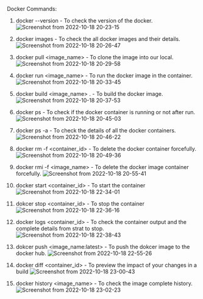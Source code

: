 Docker Commands:
1. docker --version - To check the version of the docker.
 ![Screenshot from 2022-10-18 20-23-15](https://user-images.githubusercontent.com/66369393/196465879-1c17d831-121b-41ee-8b3e-0ceb85a36186.png)

2. docker images - To check the all docker images and their details.
![Screenshot from 2022-10-18 20-26-47](https://user-images.githubusercontent.com/66369393/196466578-e89d9270-9f7a-465b-b076-21ee7b80e0ce.png)

3. docker pull <image_name> - To clone the image into our local.
![Screenshot from 2022-10-18 20-29-58](https://user-images.githubusercontent.com/66369393/196467325-a1f9263e-d640-49bd-a627-35918cc475f1.png)
 
4. docker run <image_name> -  To run the docker image in the container.
![Screenshot from 2022-10-18 20-33-45](https://user-images.githubusercontent.com/66369393/196469347-9b5692f2-d6ae-4ede-8707-fa2dc12da921.png)

5. docker build <image_name> . - To build the docker image.
![Screenshot from 2022-10-18 20-37-53](https://user-images.githubusercontent.com/66369393/196470246-721607cd-8b8a-449d-ba46-9c78269ee9fd.png)

6. docker ps - To check if the docker container is running or not after run.
![Screenshot from 2022-10-18 20-45-03](https://user-images.githubusercontent.com/66369393/196471545-6429c56a-5bee-4eb5-8415-f31544eccfb0.png)

7. docker ps -a - To check the details of all the docker containers.
![Screenshot from 2022-10-18 20-46-22](https://user-images.githubusercontent.com/66369393/196472053-4572cc74-35c1-4409-ad2e-41261d63449c.png)

8. docker rm -f <container_id> - To delete the docker container forcefully.
![Screenshot from 2022-10-18 20-49-36](https://user-images.githubusercontent.com/66369393/196473066-05dce39f-9511-4f3e-b5b2-88954e93f94b.png)

9. docker rmi -f <image_name> -  To delete the docker image container forcefully.
![Screenshot from 2022-10-18 20-55-41](https://user-images.githubusercontent.com/66369393/196474308-fd143da0-231e-4609-8acf-b2ad9c2cc2dd.png)

10. docker start <container_id> -  To start the container
![Screenshot from 2022-10-18 22-34-01](https://user-images.githubusercontent.com/66369393/196497796-2fd1afeb-b92a-42b1-ac18-564277259e09.png)

11. dokcer stop <container_id> - To stop the container
![Screenshot from 2022-10-18 22-36-16](https://user-images.githubusercontent.com/66369393/196498273-b2559272-2e80-4634-b87e-f58fd50ff6b7.png)

12. docker logs <container_id> - To check the container output and the complete details from strat to stop.
![Screenshot from 2022-10-18 22-38-43](https://user-images.githubusercontent.com/66369393/196498811-7ff0cd73-06fd-4fab-b5ad-fbdc1296fc72.png)

13. dokcer push <image_name:latest> - To push the dokcer image to the docker hub.
![Screenshot from 2022-10-18 22-55-26](https://user-images.githubusercontent.com/66369393/196501860-302d77b5-b814-44e5-ae1e-3a06df6f4390.png)

14. docker diff <container_id> - To preview the impact of your changes in a build
![Screenshot from 2022-10-18 23-00-43](https://user-images.githubusercontent.com/66369393/196502981-cbe8aec9-a124-4205-91eb-e57f0a6b8ed5.png)

15. docker history <image_name> - To check the image complete history.
![Screenshot from 2022-10-18 23-02-23](https://user-images.githubusercontent.com/66369393/196503436-5e332472-b512-437a-a74f-607c2a1893a7.png)
